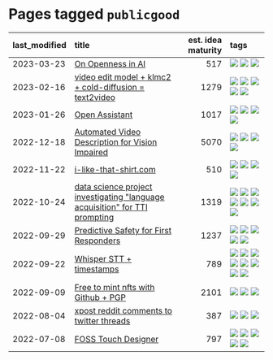 # Pages tagged `publicgood`

|last_modified|title|est. idea maturity|tags
|:---|:---|---:|:---|
|2023-03-23|[On Openness in AI](../on_openness_in_ai.md)|517|[![](https://img.shields.io/badge/tag-alignment-834fc2)](../tags/alignment.md) [![](https://img.shields.io/badge/tag-publication-708555)](../tags/publication.md) [![](https://img.shields.io/badge/tag-publicgood-96f021)](../tags/publicgood.md)|
|2023-02-16|[video edit model + klmc2 + cold-diffusion = text2video](../video-edit-model-over-init-video.md)|1279|[![](https://img.shields.io/badge/tag-animation-32c994)](../tags/animation.md) [![](https://img.shields.io/badge/tag-meta-ff6770)](../tags/meta.md) [![](https://img.shields.io/badge/tag-publicgood-96f021)](../tags/publicgood.md) [![](https://img.shields.io/badge/tag-stability-fda5ff)](../tags/stability.md) [![](https://img.shields.io/badge/tag-tooling-eac1b9)](../tags/tooling.md)|
|2023-01-26|[Open Assistant](../open-assistant.md)|1017|[![](https://img.shields.io/badge/tag-accessibility-50c04b)](../tags/accessibility.md) [![](https://img.shields.io/badge/tag-publicgood-96f021)](../tags/publicgood.md) [![](https://img.shields.io/badge/tag-stability-fda5ff)](../tags/stability.md) [![](https://img.shields.io/badge/tag-wip-dc62b7)](../tags/wip.md)|
|2022-12-18|[Automated Video Description for Vision Impaired](../automated-video-description.md)|5070|[![](https://img.shields.io/badge/tag-accessibility-50c04b)](../tags/accessibility.md) [![](https://img.shields.io/badge/tag-dataset-d82abc)](../tags/dataset.md) [![](https://img.shields.io/badge/tag-foundation-4072a1)](../tags/foundation.md) [![](https://img.shields.io/badge/tag-publicgood-96f021)](../tags/publicgood.md)|
|2022-11-22|[i-like-that-shirt.com](../ilikethatshirt.com.md)|510|[![](https://img.shields.io/badge/tag-accessibility-50c04b)](../tags/accessibility.md) [![](https://img.shields.io/badge/tag-completed-e7673c)](../tags/completed.md) [![](https://img.shields.io/badge/tag-publicgood-96f021)](../tags/publicgood.md) [![](https://img.shields.io/badge/tag-tooling-eac1b9)](../tags/tooling.md)|
|2022-10-24|[data science project investigating "language acquisition" for TTI prompting](../tti_language_aqcuisition.md)|1319|[![](https://img.shields.io/badge/tag-alignment-834fc2)](../tags/alignment.md) [![](https://img.shields.io/badge/tag-dataset-d82abc)](../tags/dataset.md) [![](https://img.shields.io/badge/tag-experimental-3a20e)](../tags/experimental.md) [![](https://img.shields.io/badge/tag-prompting-4bcfd8)](../tags/prompting.md) [![](https://img.shields.io/badge/tag-publication-708555)](../tags/publication.md) [![](https://img.shields.io/badge/tag-publicgood-96f021)](../tags/publicgood.md) [![](https://img.shields.io/badge/tag-stability-fda5ff)](../tags/stability.md)|
|2022-09-29|[Predictive Safety for First Responders](../safety-officer.md)|1237|[![](https://img.shields.io/badge/tag-completed-e7673c)](../tags/completed.md) [![](https://img.shields.io/badge/tag-dataset-d82abc)](../tags/dataset.md) [![](https://img.shields.io/badge/tag-publication-708555)](../tags/publication.md) [![](https://img.shields.io/badge/tag-publicgood-96f021)](../tags/publicgood.md) [![](https://img.shields.io/badge/tag-wip-dc62b7)](../tags/wip.md)|
|2022-09-22|[Whisper STT + timestamps](../whisper-stt-plus-timestamps.md)|789|[![](https://img.shields.io/badge/tag-colab-4d35f9)](../tags/colab.md) [![](https://img.shields.io/badge/tag-dataset-d82abc)](../tags/dataset.md) [![](https://img.shields.io/badge/tag-experimental-3a20e)](../tags/experimental.md) [![](https://img.shields.io/badge/tag-meta-ff6770)](../tags/meta.md) [![](https://img.shields.io/badge/tag-prompting-4bcfd8)](../tags/prompting.md) [![](https://img.shields.io/badge/tag-publicgood-96f021)](../tags/publicgood.md) [![](https://img.shields.io/badge/tag-stability-fda5ff)](../tags/stability.md) [![](https://img.shields.io/badge/tag-tooling-eac1b9)](../tags/tooling.md)|
|2022-09-09|[Free to mint nfts with Github + PGP](../free-to-mint-nfts_git_plus_pgp.md)|2101|[![](https://img.shields.io/badge/tag-publicgood-96f021)](../tags/publicgood.md) [![](https://img.shields.io/badge/tag-tooling-eac1b9)](../tags/tooling.md) [![](https://img.shields.io/badge/tag-wip-dc62b7)](../tags/wip.md)|
|2022-08-04|[xpost reddit comments to twitter threads](../reddit2twitter.md)|387|[![](https://img.shields.io/badge/tag-experimental-3a20e)](../tags/experimental.md) [![](https://img.shields.io/badge/tag-publicgood-96f021)](../tags/publicgood.md) [![](https://img.shields.io/badge/tag-tooling-eac1b9)](../tags/tooling.md)|
|2022-07-08|[FOSS Touch Designer](../FOSS_touch_designer.md)|797|[![](https://img.shields.io/badge/tag-alignment-834fc2)](../tags/alignment.md) [![](https://img.shields.io/badge/tag-animation-32c994)](../tags/animation.md) [![](https://img.shields.io/badge/tag-publicgood-96f021)](../tags/publicgood.md) [![](https://img.shields.io/badge/tag-tooling-eac1b9)](../tags/tooling.md) [![](https://img.shields.io/badge/tag-wip-dc62b7)](../tags/wip.md)|